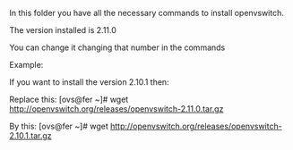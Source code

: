 In this folder you have all the necessary commands to install openvswitch.

The version installed is 2.11.0 

You can change it changing that number in the commands

Example:

If you want to install the version 2.10.1 then:

Replace this: [ovs@fer ~]# wget http://openvswitch.org/releases/openvswitch-2.11.0.tar.gz

By this: [ovs@fer ~]# wget http://openvswitch.org/releases/openvswitch-2.10.1.tar.gz
